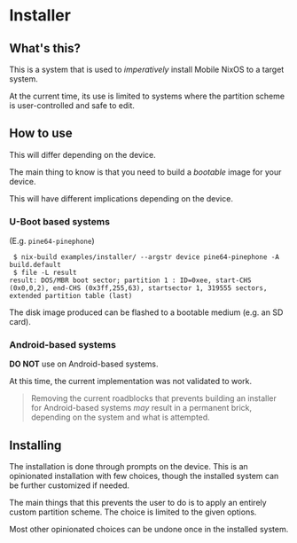 Installer
=========

What's this?
------------

This is a system that is used to *imperatively* install Mobile NixOS to a
target system.

At the current time, its use is limited to systems where the partition scheme
is user-controlled and safe to edit.


How to use
----------

This will differ depending on the device.

The main thing to know is that you need to build a *bootable* image for your
device.

This will have different implications depending on the device.


### U-Boot based systems

(E.g. `pine64-pinephone`)

```
 $ nix-build examples/installer/ --argstr device pine64-pinephone -A build.default
 $ file -L result
result: DOS/MBR boot sector; partition 1 : ID=0xee, start-CHS (0x0,0,2), end-CHS (0x3ff,255,63), startsector 1, 319555 sectors, extended partition table (last)
```

The disk image produced can be flashed to a bootable medium (e.g. an SD card).


### Android-based systems

**DO NOT** use on Android-based systems.

At this time, the current implementation was not validated to work.

> Removing the current roadblocks that prevents building an installer for
> Android-based systems *may* result in a permanent brick, depending on the
> system and what is attempted.


Installing
----------

The installation is done through prompts on the device. This is an opinionated
installation with few choices, though the installed system can be further
customized if needed.

The main things that this prevents the user to do is to apply an entirely
custom partition scheme. The choice is limited to the given options.

Most other opinionated choices can be undone once in the installed system.
